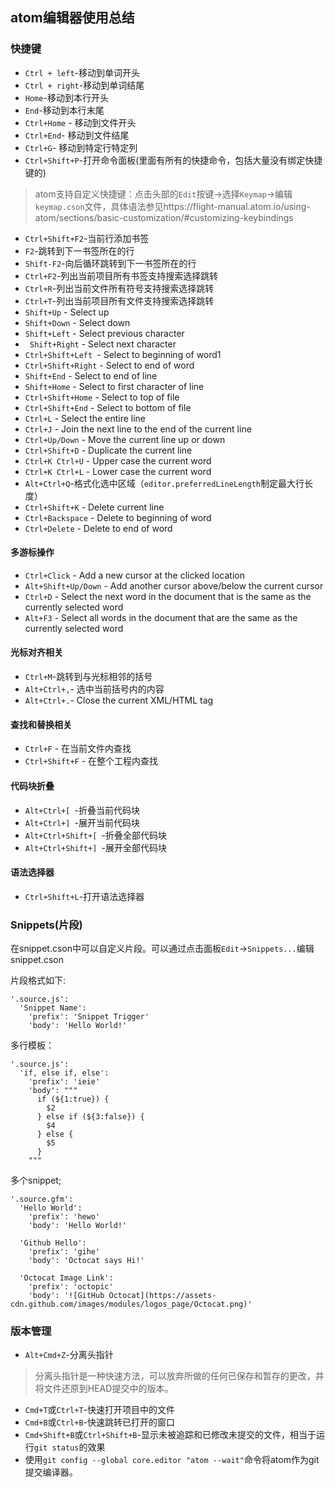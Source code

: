 ## atom编辑器使用总结
### 快捷键
+ `Ctrl + left`-移动到单词开头
+ `Ctrl + right`-移动到单词结尾
+ `Home`-移动到本行开头
+ `End`-移动到本行末尾
+ `Ctrl+Home` - 移动到文件开头
+ `Ctrl+End`- 移动到文件结尾
+ `Ctrl+G`- 移动到特定行特定列
+ `Ctrl+Shift+P`-打开命令面板(里面有所有的快捷命令，包括大量没有绑定快捷键的)
> atom支持自定义快捷键：点击头部的`Edit`按键->选择`Keymap`->编辑`keymap.cson`文件，具体语法参见https://flight-manual.atom.io/using-atom/sections/basic-customization/#customizing-keybindings

+ `Ctrl+Shift+F2`-当前行添加书签
+ `F2`-跳转到下一书签所在的行
+ `Shift-F2`-向后循环跳转到下一书签所在的行
+ `Ctrl+F2`-列出当前项目所有书签支持搜索选择跳转
+ `Ctrl+R`-列出当前文件所有符号支持搜索选择跳转
+ `Ctrl+T`-列出当前项目所有文件支持搜索选择跳转
+ `Shift+Up` - Select up
+ `Shift+Down` - Select down
+ `Shift+Left` - Select previous character
+ ` Shift+Right` - Select next character
+ `Ctrl+Shift+Left `- Select to beginning of word1
+ `Ctrl+Shift+Right` - Select to end of word
+ `Shift+End` - Select to end of line
+ `Shift+Home` - Select to first character of line
+ `Ctrl+Shift+Home` - Select to top of file
+ `Ctrl+Shift+End` - Select to bottom of file
+ `Ctrl+L` - Select the entire line
+ `Ctrl+J` - Join the next line to the end of the current line
+ `Ctrl+Up/Down` - Move the current line up or down
+ `Ctrl+Shift+D` - Duplicate the current line
+ `Ctrl+K Ctrl+U` - Upper case the current word
+ `Ctrl+K Ctrl+L` - Lower case the current word
+ `Alt+Ctrl+Q`-格式化选中区域（`editor.preferredLineLength`制定最大行长度）
+ `Ctrl+Shift+K` - Delete current line
+ `Ctrl+Backspace` - Delete to beginning of word
+ `Ctrl+Delete` - Delete to end of word
#### 多游标操作
+ `Ctrl+Click` - Add a new cursor at the clicked location
+ `Alt+Shift+Up/Down` - Add another cursor above/below the current cursor
+ `Ctrl+D` - Select the next word in the document that is the same as the currently selected word
+ `Alt+F3` - Select all words in the document that are the same as the currently selected word

#### 光标对齐相关
+ `Ctrl+M`-跳转到与光标相邻的括号
+ `Alt+Ctrl+,`- 选中当前括号内的内容
+ `Alt+Ctrl+.`- Close the current XML/HTML tag

#### 查找和替换相关
+ `Ctrl+F` - 在当前文件内查找
+ `Ctrl+Shift+F` - 在整个工程内查找

#### 代码块折叠
+ `Alt+Ctrl+[ `-折叠当前代码块
+ `Alt+Ctrl+] `-展开当前代码块
+ `Alt+Ctrl+Shift+[ `-折叠全部代码块
+ `Alt+Ctrl+Shift+] `-展开全部代码块

#### 语法选择器
+  `Ctrl+Shift+L`-打开语法选择器

### Snippets(片段)
在snippet.cson中可以自定义片段。可以通过点击面板`Edit`->`Snippets...`编辑snippet.cson

片段格式如下:
```
'.source.js':
  'Snippet Name':
    'prefix': 'Snippet Trigger'
    'body': 'Hello World!'
```
多行模板：
```
'.source.js':
  'if, else if, else':
    'prefix': 'ieie'
    'body': """
      if (${1:true}) {
        $2
      } else if (${3:false}) {
        $4
      } else {
        $5
      }
    """
```
多个snippet;
```
'.source.gfm':
  'Hello World':
    'prefix': 'hewo'
    'body': 'Hello World!'

  'Github Hello':
    'prefix': 'gihe'
    'body': 'Octocat says Hi!'

  'Octocat Image Link':
    'prefix': 'octopic'
    'body': '![GitHub Octocat](https://assets-cdn.github.com/images/modules/logos_page/Octocat.png)'
```
### 版本管理
+ `Alt+Cmd+Z`-分离头指针
> 分离头指针是一种快速方法，可以放弃所做的任何已保存和暂存的更改，并将文件还原到HEAD提交中的版本。
+ `Cmd+T`或`Ctrl+T`-快速打开项目中的文件
+ `Cmd+B`或`Ctrl+B`-快速跳转已打开的窗口
+ `Cmd+Shift+B`或`Ctrl+Shift+B`-显示未被追踪和已修改未提交的文件，相当于运行`git status`的效果
+ 使用`git config --global core.editor "atom --wait"`命令将atom作为git提交编译器。
